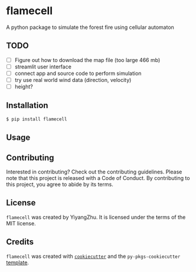 # flamecell

A python package to simulate the forest fire using cellular automaton

## TODO
- [ ] Figure out how to download the map file (too large 466 mb)
- [ ] streamlit user interface
- [ ] connect app and source code to perform simulation
- [ ] try use real world wind data (direction, velocity)
- [ ] height?

## Installation

```bash
$ pip install flamecell
```

## Usage


## Contributing

Interested in contributing? Check out the contributing guidelines. Please note that this project is released with a Code of Conduct. By contributing to this project, you agree to abide by its terms.

## License

`flamecell` was created by YiyangZhu. It is licensed under the terms of the MIT license.

## Credits

`flamecell` was created with [`cookiecutter`](https://cookiecutter.readthedocs.io/en/latest/) and the `py-pkgs-cookiecutter` [template](https://github.com/py-pkgs/py-pkgs-cookiecutter).
